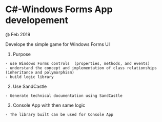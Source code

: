 # C#-Windows Forms App developement
@ Feb 2019

Develope the simple game for Windows Forms UI

  1. Purpose 
  
  
    - use Windows Forms controls  (properties, methods, and events)
    - understand the concept and implementation of class relationships (inheritance and polymorphism)
    - build logic library
    
  2. Use SandCastle
  
  
    - Generate technical documentation using SandCastle
    
 
  3. Console App with then same logic 
  
  
    - The library built can be used for Console App  
